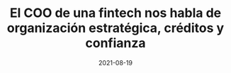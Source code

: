 ---
episode: 13
date: "2021-08-19"
title: El COO de una fintech nos habla de organización estratégica, créditos y confianza
guest: Manuel Jimenez
business: Aflore
category: Founder
description: En esta ocasión platicamos con Manuel Jimenez, COO de Aflore, una fintech colombiana que busca reducir la inequidad en latinoamérica con productos de inclusión financiera. Tocamos temas como organización estratégica, experiencias digitales y la importancia de acercarte a tus usuarios.
file: https://www.buzzsprout.com/895972/9046378-el-coo-de-una-fintech-nos-habla-de-organizacion-estrategica-creditos-y-confianza-manuel-jimenez-aflore.mp3?download=true
---